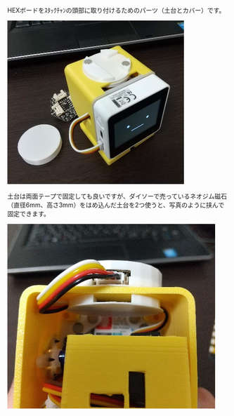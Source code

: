 HEXボードをｽﾀｯｸﾁｬﾝの頭部に取り付けるためのパーツ（土台とカバー）です。

![](image/cover_base.jpg)

土台は両面テープで固定しても良いですが、ダイソーで売っているネオジム磁石（直径6mm、高さ3mm）をはめ込んだ土台を2つ使うと、写真のように挟んで固定できます。

![](image/base_x2.jpg)

